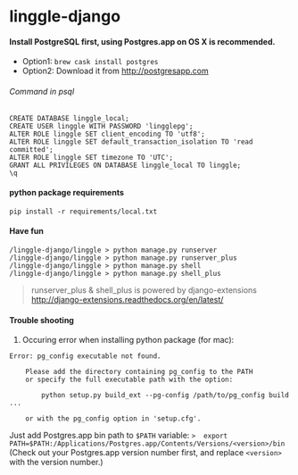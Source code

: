# linggle-django

#### Install PostgreSQL first, using Postgres.app on OS X is recommended.
* Option1: ```brew cask install postgres```
* Option2: Download it from http://postgresapp.com

###### Command in psql
```
CREATE DATABASE linggle_local;
CREATE USER linggle WITH PASSWORD 'lingglepg';
ALTER ROLE linggle SET client_encoding TO 'utf8';
ALTER ROLE linggle SET default_transaction_isolation TO 'read committed';
ALTER ROLE linggle SET timezone TO 'UTC';
GRANT ALL PRIVILEGES ON DATABASE linggle_local TO linggle;
\q
```

#### python package requirements
```pip install -r requirements/local.txt```


#### Have fun
```
/linggle-django/linggle > python manage.py runserver
/linggle-django/linggle > python manage.py runserver_plus
/linggle-django/linggle > python manage.py shell
/linggle-django/linggle > python manage.py shell_plus
```
> runserver_plus & shell_plus is powered by django-extensions http://django-extensions.readthedocs.org/en/latest/

#### Trouble shooting

1. Occuring error when installing python package (for mac):
```
Error: pg_config executable not found.

    Please add the directory containing pg_config to the PATH
    or specify the full executable path with the option:

        python setup.py build_ext --pg-config /path/to/pg_config build ...

    or with the pg_config option in 'setup.cfg'.
```
Just add Postgres.app bin path to `$PATH` variable:
 `>  export PATH=$PATH:/Applications/Postgres.app/Contents/Versions/<version>/bin`
 (Check out your Postgres.app version number first, and replace `<version>` with the version number.)

